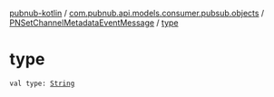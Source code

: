 [pubnub-kotlin](../../index.md) / [com.pubnub.api.models.consumer.pubsub.objects](../index.md) / [PNSetChannelMetadataEventMessage](index.md) / [type](./type.md)

# type

`val type: `[`String`](https://kotlinlang.org/api/latest/jvm/stdlib/kotlin/-string/index.html)